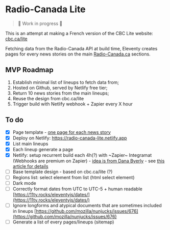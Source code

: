 
# Radio-Canada Lite

> 🚧 Work in progress 🚧

This is an attempt at making a French version of the CBC Lite website: [cbc.ca/lite](https://cbc.ca/lite)

Fetching data from the Radio-Canada API at build time, Eleventy creates pages for every news stories on the main [Radio-Canada.ca](https://ici.radio-canada.ca) sections.

## MVP Roadmap
1. Establish minimal list of lineups to fetch data from;
2. Hosted on Github, served by Netlify free tier;
3. Return 10 news stories from the main lineups;
4. Reuse the design from cbc.ca/lite
5. Trigger build with Netlify webhook + Zapier every X hour

## To do
- [x] Page template - [one page for each news story](https://www.11ty.dev/docs/pages-from-data/)
- [x] Deploy on Netlify: https://radio-canada-lite.netlify.app
- [x] List main lineups
- [x] Each lineup generate a page
- [x] Netlify: setup recurrent build each 4h(?) with ~Zapier~ Integramat (Webhooks are premium on Zapier) - [idea is from Dana Byerly](https://danabyerly.com/articles/using-airtable-with-eleventy/#maintenance) - see [this article for details](https://flaviocopes.com/netlify-auto-deploy/)
- [ ] Base template design - based on cbc.ca/lite (?)
- [ ] Regions list: select element from list (html select element)
- [ ] Dark mode
- [ ] Correctly format dates from UTC to UTC-5 + human readable [https://11ty.rocks/eleventyjs/dates/](https://11ty.rocks/eleventyjs/dates/)
- [ ] Ignore longforms and atypical documents that are sometimes included in lineups [https://github.com/mozilla/nunjucks/issues/676](https://github.com/mozilla/nunjucks/issues/676)
- [ ] Generate a list of every pages/lineups (sitemap)

